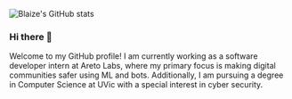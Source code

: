 ![Blaize's GitHub stats](https://github-readme-stats.vercel.app/api?username=BlaizeMcGovern&show_icons=true&theme=gruvbox&count_private=true)
### Hi there 👋
Welcome to my GitHub profile! I am currently working as a software developer intern at Areto Labs, where my primary focus is making digital communities safer using ML and bots. Additionally, I am pursuing a degree in Computer Science at UVic with a special interest in cyber security.
<!--
**BlaizeMcGovern/BlaizeMcGovern** is a ✨ _special_ ✨ repository because its `README.md` (this file) appears on your GitHub profile.

Here are some ideas to get you started:

- 🔭 I’m currently working on ...
- 🌱 I’m currently learning ...
- 👯 I’m looking to collaborate on ...
- 🤔 I’m looking for help with ...
- 💬 Ask me about ...
- 📫 How to reach me: ...
- 😄 Pronouns: ...
- ⚡ Fun fact: ...
-->
